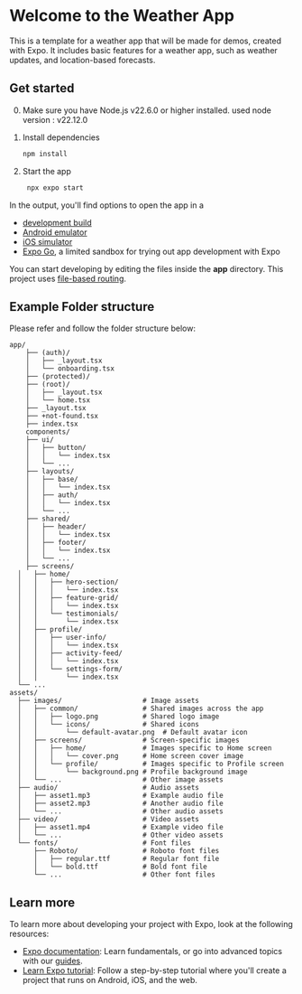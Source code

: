 # Welcome to the Weather App 

This is a template for a weather app that will be made for demos, created with Expo. It includes basic features for a weather app, such as weather updates, and location-based forecasts.

## Get started

0. Make sure you have Node.js v22.6.0 or higher installed.
   used node version : v22.12.0

1. Install dependencies

   ```bash
   npm install
   ```

2. Start the app

   ```bash
    npx expo start
   ```

In the output, you'll find options to open the app in a

- [development build](https://docs.expo.dev/develop/development-builds/introduction/)
- [Android emulator](https://docs.expo.dev/workflow/android-studio-emulator/)
- [iOS simulator](https://docs.expo.dev/workflow/ios-simulator/)
- [Expo Go](https://expo.dev/go), a limited sandbox for trying out app development with Expo

You can start developing by editing the files inside the **app** directory. This project uses [file-based routing](https://docs.expo.dev/router/introduction).

## Example Folder structure

Please refer and follow the folder structure below:

```
app/
	├── (auth)/
	│   ├── _layout.tsx
	│   └── onboarding.tsx
	├── (protected)/
	├── (root)/
	│   ├── _layout.tsx
	│   └── home.tsx
	├── _layout.tsx
	├── +not-found.tsx
	├── index.tsx
	components/
	├── ui/
	│   ├── button/
	│   │   └── index.tsx
	│   └── ...
	├── layouts/
	│   ├── base/
	│   │   └── index.tsx
	│   ├── auth/
	│   │   └── index.tsx
	│   └── ...
	├── shared/
	│   ├── header/
	│   │   └── index.tsx
	│   ├── footer/
	│   │   └── index.tsx
	│   └── ...
	├── screens/
  │   ├── home/
  │   │   ├── hero-section/
  │   │   │   └── index.tsx
  │   │   ├── feature-grid/
  │   │   │   └── index.tsx
  │   │   └── testimonials/
  │   │       └── index.tsx
  │   ├── profile/
  │   │   ├── user-info/
  │   │   │   └── index.tsx
  │   │   ├── activity-feed/
  │   │   │   └── index.tsx
  │   │   └── settings-form/
  │   │       └── index.tsx
  └── ...
assets/
  ├── images/                    # Image assets
  │   ├── common/                # Shared images across the app
  │   │   ├── logo.png           # Shared logo image
  │   │   └── icons/             # Shared icons
  │   │       └── default-avatar.png  # Default avatar icon
  │   ├── screens/               # Screen-specific images
  │   │   ├── home/              # Images specific to Home screen
  │   │   │   └── cover.png      # Home screen cover image
  │   │   └── profile/           # Images specific to Profile screen
  │   │       └── background.png # Profile background image
  │   └── ...                    # Other image assets
  ├── audio/                     # Audio assets
  │   ├── asset1.mp3             # Example audio file
  │   ├── asset2.mp3             # Another audio file
  │   └── ...                    # Other audio assets
  ├── video/                     # Video assets
  │   ├── asset1.mp4             # Example video file
  │   └── ...                    # Other video assets
  └── fonts/                     # Font files
      ├── Roboto/                # Roboto font files
      │   ├── regular.ttf        # Regular font file
      │   └── bold.ttf           # Bold font file
      └── ...                    # Other font files
```

## Learn more

To learn more about developing your project with Expo, look at the following resources:

- [Expo documentation](https://docs.expo.dev/): Learn fundamentals, or go into advanced topics with our [guides](https://docs.expo.dev/guides).
- [Learn Expo tutorial](https://docs.expo.dev/tutorial/introduction/): Follow a step-by-step tutorial where you'll create a project that runs on Android, iOS, and the web.

